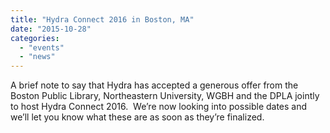 ```yaml
---
title: "Hydra Connect 2016 in Boston, MA"
date: "2015-10-28"
categories: 
  - "events"
  - "news"
---
```


A brief note to say that Hydra has accepted a generous offer from the Boston Public Library, Northeastern University, WGBH and the DPLA jointly to host Hydra Connect 2016.  We’re now looking into possible dates and we’ll let you know what these are as soon as they’re finalized.
